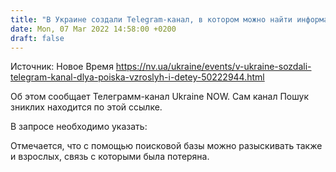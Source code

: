```yaml
---
title: "В Украине создали Telegram-канал, в котором можно найти информацию о потерявшихся людях"
date: Mon, 07 Mar 2022 14:58:00 +0200
draft: false
---
```

Источник: Новое Время https://nv.ua/ukraine/events/v-ukraine-sozdali-telegram-kanal-dlya-poiska-vzroslyh-i-detey-50222944.html


Об этом сообщает Телеграмм-канал Ukraine NOW. Сам канал Пошук зниклих находится по этой ссылке.

 В запросе необходимо указать:

 Отмечается, что с помощью поисковой базы можно разыскивать также и взрослых, связь с которыми была потеряна.
